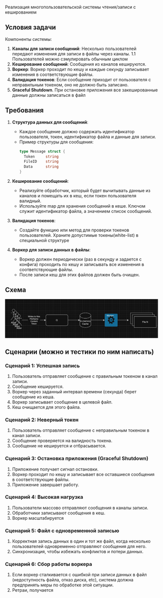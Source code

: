 Реализация многопользовательской системы чтения/записи с кешированием

## Условия задачи

Компоненты системы:

1. **Каналы для записи сообщений**: Несколько пользователей передают изменения для записи в файлы через каналы.
   1.1 Пользователей можно сэмулировать обычным циклом
2. **Кеширование сообщений**: Сообщения из каналов кешируются.
3. **Воркер**: Воркер проходит по кешу и каждые секунду записывает изменения в соответствующие файлы.
4. **Валидация токенов**: Если сообщение приходит от пользователя с неправильным токеном, оно не должно быть записано.
5. **Graceful Shutdown**. При остановке приложения все закешированные данные должны записаться в файл

## Требования

1. **Структура данных для сообщений**:
    - Каждое сообщение должно содержать идентификатор пользователя, токен, идентификатор файла и данные для записи.
    - Пример структуры для сообщения:
      ```go
      type Message struct {
        Token     string
        FileID    string
        Data      string
      }
      ```

2. **Кеширование сообщений**:
    - Реализуйте обработчик, который будет вычитывать данные из каналов и помещать их в кеш, если токен пользователя валидный.
    - Используйте map для хранения сообщений в кеше. Ключом служит идентификатор файла, а значением список сообщений.

3. **Валидация токенов**:
    - Создайте функцию или метод для проверки токенов пользователей. Храните допустимые токены(white-list) в специальной структуре

4. **Воркер для записи данных в файлы**:
    - Воркер должен периодически (раз в секунду и задается с конфига) проходить по кешу и записывать все изменения в соответствующие файлы.
    - После записи кеш для этих файлов должен быть очищен.


## Cхема

![](./schema.png "Schema")

## Cценарии (можно и тестики по ним написать)

### Сценарий 1: Успешная запись
1. Пользователь отправляет сообщение с правильным токеном в канал записи.
2. Сообщение кешируется.
3. Воркер через заданный интервал времени (секунда) берет сообщение из кеша.
4. Воркер записывает сообщение в целевой файл.
5. Кеш очищается для этого файла.

### Сценарий 2: Неверный токен
1. Пользователь отправляет сообщение с неправильным токеном в канал записи.
2. Сообщение проверяется на валидность токена.
3. Сообщение не кешируется и отбрасывается.

### Сценарий 3: Остановка приложения (Graceful Shutdown)
1. Приложение получает сигнал остановки.
2. Воркер проходит по кешу и записывает все оставшиеся сообщения в соответствующие файлы.
3. Приложение завершает работу.

### Сценарий 4: Высокая нагрузка
1. Пользователи массово отправляют сообщения в каналы записи.
2. Обработчики записывают сообщения в кеш.
3. Воркер масштабируется

### Cценарий 5: Файл с одновременной записью
1. Корректная запись данных в один и тот же файл, когда несколько пользователей одновременно отправляют сообщения для него.
2. Синхронизация, чтобы избежать конфликтов и потери данных.

### Cценарий 6: Сбор работы воркера
1. Если воркер сталкивается с ошибкой при записи данных в файл (недоступность файла, отказ диска, etc), система должна предпринять меры по обработке этой ситуации.
2. Ретраи, получается